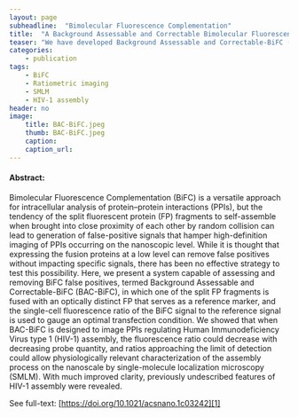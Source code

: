 ```yaml
---
layout: page
subheadline:  "Bimolecular Fluorescence Complementation"
title:  "A Background Assessable and Correctable Bimolecular Fluorescence Complementation System for Nanoscopic Single-Molecule Imaging of Intracellular Protein–Protein Interactions"
teaser: "We have developed Background Assessable and Correctable-BiFC (BAC-BiFC) that enables physiologically relevant characterization of specific PPIs at the nanoscopic level not attainable by conventional BiFC."
categories:
    - publication
tags:
    - BiFC
    - Ratiometric imaging
    - SMLM
    - HIV-1 assembly
header: no
image:
    title: BAC-BiFC.jpeg
    thumb: BAC-BiFC.jpeg
    caption: 
    caption_url: 
---
```



#### Abstract:

Bimolecular Fluorescence Complementation (BiFC) is a versatile approach for intracellular analysis of protein–protein interactions (PPIs), but the tendency of the split fluorescent protein (FP) fragments to self-assemble when brought into close proximity of each other by random collision can lead to generation of false-positive signals that hamper high-definition imaging of PPIs occurring on the nanoscopic level. While it is thought that expressing the fusion proteins at a low level can remove false positives without impacting specific signals, there has been no effective strategy to test this possibility. Here, we present a system capable of assessing and removing BiFC false positives, termed Background Assessable and Correctable-BiFC (BAC-BiFC), in which one of the split FP fragments is fused with an optically distinct FP that serves as a reference marker, and the single-cell fluorescence ratio of the BiFC signal to the reference signal is used to gauge an optimal transfection condition. We showed that when BAC-BiFC is designed to image PPIs regulating Human Immunodeficiency Virus type 1 (HIV-1) assembly, the fluorescence ratio could decrease with decreasing probe quantity, and ratios approaching the limit of detection could allow physiologically relevant characterization of the assembly process on the nanoscale by single-molecule localization microscopy (SMLM). With much improved clarity, previously undescribed features of HIV-1 assembly were revealed.

See full-text: [https://doi.org/10.1021/acsnano.1c03242][1]

 [1]: https://doi.org/10.1021/acsnano.1c03242
